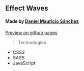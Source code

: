 ## Effect Waves

#### Made by [Daniel Mauricio Sánchez](http://github.com/dmsanchez86)

[Preview on github pages](http://dmsanchez86.github.io/cellphone-3d/)

> Technologies

* CSS3
* SASS
* JavaScript